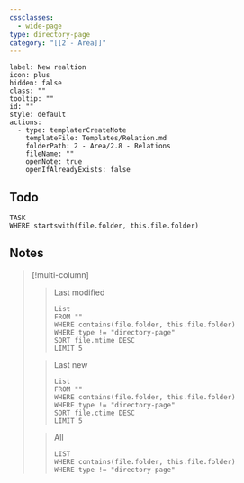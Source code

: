 ```yaml
---
cssclasses:
  - wide-page
type: directory-page
category: "[[2 - Area]]"
---
```





```meta-bind-button
label: New realtion
icon: plus
hidden: false
class: ""
tooltip: ""
id: ""
style: default
actions:
  - type: templaterCreateNote
    templateFile: Templates/Relation.md
    folderPath: 2 - Area/2.8 - Relations
    fileName: ""
    openNote: true
    openIfAlreadyExists: false

```
## Todo

```dataview
TASK
WHERE startswith(file.folder, this.file.folder)
```

## Notes

> [!multi-column]
> 
>> Last modified
>>```dataview
>>List
>>FROM ""
>>WHERE contains(file.folder, this.file.folder)
>>WHERE type != "directory-page"
>>SORT file.mtime DESC
>>LIMIT 5
>>```
>
>> Last new
>>```dataview
>>List
>>FROM ""
>>WHERE contains(file.folder, this.file.folder)
>>WHERE type != "directory-page"
>>SORT file.ctime DESC
>>LIMIT 5
>>```
>
>> All
>>```dataview
>>LIST
>>WHERE contains(file.folder, this.file.folder)
>>WHERE type != "directory-page"
>>```
